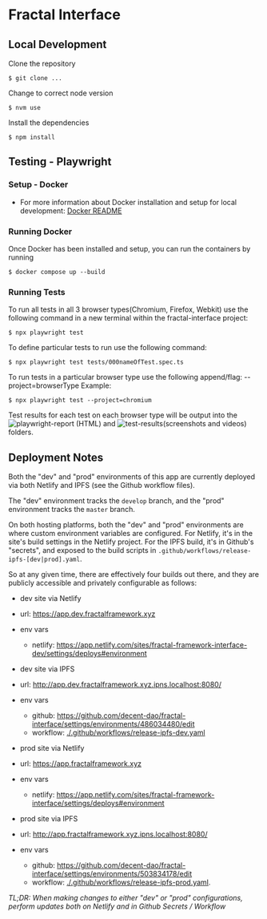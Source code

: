 # Fractal Interface

## Local Development

Clone the repository

```shell
$ git clone ...
```

Change to correct node version

```shell
$ nvm use
```

Install the dependencies

```shell
$ npm install
```

## Testing - Playwright

### Setup - Docker

- For more information about Docker installation and setup for local development:
  [Docker README](./docker/README.md)

### Running Docker

Once Docker has been installed and setup, you can run the containers by running

```shell
$ docker compose up --build
```

### Running Tests

To run all tests in all 3 browser types(Chromium, Firefox, Webkit) use the following command in a new terminal within the fractal-interface project:

```shell
$ npx playwright test
```

To define particular tests to run use the following command:

```shell
$ npx playwright test tests/000nameOfTest.spec.ts
```

To run tests in a particular browser type use the following append/flag:
--project=browserType
Example:

```shell
$ npx playwright test --project=chromium
```

Test results for each test on each browser type will be output into the ![playwright-report](./playwright-report/) (HTML) and ![test-results](./test-results/)(screenshots and videos) folders.

## Deployment Notes

Both the "dev" and "prod" environments of this app are currently deployed via both Netlify and IPFS (see the Github workflow files).

The "dev" environment tracks the `develop` branch, and the "prod" environment tracks the `master` branch.

On both hosting platforms, both the "dev" and "prod" environments are where custom environment variables are configured. For Netlify, it's in the site's build settings in the Netlify project. For the IPFS build, it's in Github's "secrets", and exposed to the build scripts in `.github/workflows/release-ipfs-[dev|prod].yaml`.

So at any given time, there are effectively four builds out there, and they are publicly accessible and privately configurable as follows:

- dev site via Netlify

- url: https://app.dev.fractalframework.xyz
- env vars

  - netlify: https://app.netlify.com/sites/fractal-framework-interface-dev/settings/deploys#environment

- dev site via IPFS

- url: http://app.dev.fractalframework.xyz.ipns.localhost:8080/
- env vars

  - github: https://github.com/decent-dao/fractal-interface/settings/environments/486034480/edit
  - workflow: [./.github/workflows/release-ipfs-dev.yaml](./.github/workflows/release-ipfs-dev.yaml)

- prod site via Netlify

- url: https://app.fractalframework.xyz
- env vars

  - netlify: https://app.netlify.com/sites/fractal-framework-interface/settings/deploys#environment

- prod site via IPFS
- url: http://app.fractalframework.xyz.ipns.localhost:8080/
- env vars
  - github: https://github.com/decent-dao/fractal-interface/settings/environments/503834178/edit
  - workflow: [./.github/workflows/release-ipfs-prod.yaml](./.github/workflows/release-ipfs-prod).

_TL;DR: When making changes to either "dev" or "prod" configurations, perform updates both on Netlify and in Github Secrets / Workflow_
